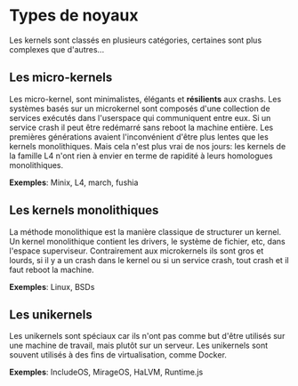 # Types de noyaux

Les kernels sont classés en plusieurs catégories, certaines sont plus complexes que d'autres...

## Les micro-kernels

Les micro-kernel, sont minimalistes, élégants et **résilients** aux crashs. Les systèmes basés sur un microkernel sont composés d'une collection de services exécutés dans l'userspace qui communiquent entre eux. Si un service crash il peut être redémarré sans reboot la machine entière. Les premières générations avaient l'inconvénient d'être plus lentes que les kernels monolithiques. Mais cela n'est plus vrai de nos jours: les kernels de la famille L4 n'ont rien à envier en terme de rapidité à leurs homologues monolithiques.

**Exemples**: Minix, L4, march, fushia

## Les kernels monolithiques

La méthode monolithique est la manière classique de structurer un kernel. Un kernel monolithique contient les drivers, le système de fichier, etc, dans l'espace superviseur. Contrairement aux microkernels ils sont gros et lourds, si il y a un crash dans le kernel ou si un service crash, tout crash et il faut reboot la machine.

**Exemples**: Linux, BSDs

## Les unikernels

Les unikernels sont spéciaux car ils n'ont pas comme but d'être utilisés sur une machine de travail, mais plutôt sur un serveur. Les unikernels sont souvent utilisés à des fins de virtualisation, comme Docker.

**Exemples**: IncludeOS, MirageOS, HaLVM, Runtime.js
